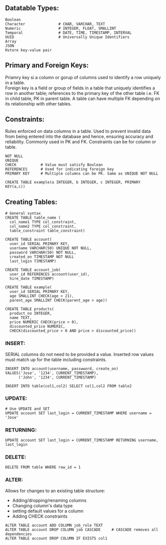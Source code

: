 ## Datatable Types:
```
Boolean
Character               # CHAR, VARCHAR, TEXT
Numeric                 # INTEGER, FLOAT, SMALLINT
Temporal                # DATE, TIME, TIMESTAMP, INTERVAL
UUID                    # Universally Unique Identifiers
Array
JSON
Hstore key-value pair
```
## Primary and Foreign Keys:
Priamry key si a column or gorup of columns used to identify a row uniquely in a table.  
Foreign key is a field or group of fields in a table that uniquely identifies a row in another table; references to the primary key
of the other table i.e. FK in child table, PK in parent table. A table can have multiple FK depending on its relationship with other tables.

## Constraints:
Rules enforced on data columns in a table. Used to prevent invalid data from being entered into the database and hence, ensuring accuracy and reliability.
Commonly used in PK and FK. Constraints can be for column or table.
```
NOT NULL
UNIQUE
CHECK           # Value must satisfy Boolean
REFERENCES      # Used for indicating foreign key
PRIMARY KEY     # Multiple columns can be PK. Same as UNIQUE NOT NULL

CREATE TABLE example(a INTEGER, b INTEGER, c INTEGER, PRIMARY KEY(a,c))
```
## Creating Tables:
```
# General syntax
CREATE TABLE table_name (
  col_name1 TYPE col_constraint,
  col_name2 TYPE col_constraint,
  table_constraint table_constraint)

CREATE TABLE account(
  user_id SERIAL PRIMARY KEY,
  username VARCHAR(50) UNIQUE NOT NULL,
  password VARCHAR(50) NOT NULL,
  created_on TIMESTAMP NOT NULL
  last_login TIMESTAMP)

CREATE TABLE account_job(
  user_id REFERENCES account(user_id),
  hire_date TIMESTAMP)

CREATE TABLE example(
  user_id SERIAL PRIMARY KEY,
  age SMALLINT CHECK(age > 21),
  parent_age SMALLINT CHECK(parent_age > age))

CREATE TABLE products(
  product_no INTEGER,
  name TEXT,
  price NUMERIC CHECK(price > 0),
  discounted_price NUMERIC,
  CHECK(discounted_price > 0 AND price > discounted_price))

```
### INSERT:
SERIAL columns do not need to be provided a value. Inserted row values must match up for the table including constraints. 
```
INSERT INTO account(username, passwword, create_on)
VALUES('Jose', '1234', CURRENT_TIMESTAMP),
      ('John', '1234', CURRENT_TIMESTAMP)
      
INSERT INTO table(col1,col2) SELECT col1,col2 FROM table2
```
### UPDATE:
```
# Use UPDATE and SET
UPDATE account SET last_login = CURRENT_TIMESTAMP WHERE username = 'Jose'
```
### RETURNING:
```
UPDATE account SET last_login = CURRENT_TIMESTAMP RETURNING username, last_login
```
### DELETE:
```
DELETE FROM table WHERE row_id = 1
```
### ALTER:
Allows for changes to an existing table structure:
- Adding/dropping/renaming columns
- Changing column's data type
- setting default values for a column
- Adding CHECK constraints
```
ALTER TABLE account ADD COLUMN job_role TEXT
ALTER TABLE account DROP COLUMN job CASCADE     # CASCADE removes all dependencies
ALTER TABLE account DROP COLUMN IF EXISTS col1
```





